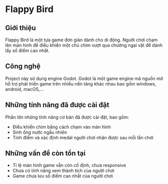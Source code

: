 # Flappy Bird

## Giới thiệu

Flappy Bird là một tựa game đơn giản dành cho di động. Người chơi chạm lên màn hình để điều khiển một chú chim vượt qua chướng ngại vật để dành lấy số điểm cao nhất.

## Công nghệ

Project này sử dụng engine Godot. Godot là một game engine mã nguồn mở hỗ trợ phát triển game trên nhiều nền tảng khác nhau bao gồm windows, android, macOS,...

## Những tính năng đã được cài đặt
Phần lớn những tính năng cơ bản đã được cài đặt, bao gồm:
- Điều khiển chim bằng cách chạm vào màn hình
- Sinh ống nước ngẫu nhiên
- Tính điểm và xác định medal người chơi nhận được sau mỗi lần chơi

## Những vấn đề còn tồn tại
- Tỉ lệ màn hình game vẫn còn cố định, chưa responsive
- Chưa có tính năng xem thành tích của người chơi
- Game chưa lưu số điểm cao nhất của người chơi
